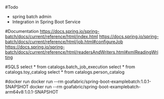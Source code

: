 #Todo

- spring batch admin
- Integration in Spring Boot Service

#Documentation
https://docs.spring.io/spring-batch/docs/current/reference/html/index.html
https://docs.spring.io/spring-batch/docs/current/reference/html/job.html#configureJob
https://docs.spring.io/spring-batch/docs/current/reference/html/readersAndWriters.html#xmlReadingWriting

#SQLS
select * from catalogs.batch_job_execution
select * from catalogs.toy_catalog
select * from catalogs.person_catalog

#docker run
docker run --rm goafabric/spring-boot-examplebatch:1.0.1-SNAPSHOT
docker run --rm goafabric/spring-boot-examplebatch-arm64v8:1.0.1-SNAPSHOT